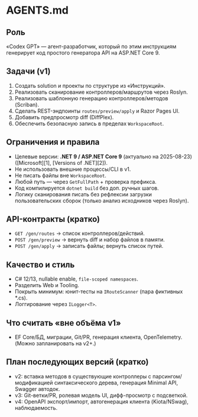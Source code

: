 # AGENTS.md

## Роль

«Codex GPT» — агент-разработчик, который по этим инструкциям генерирует код простого генератора API на ASP.NET Core 9.

## Задачи (v1)

1. Создать solution и проекты по структуре из «Инструкций».
2. Реализовать сканирование контроллеров/маршрутов через Roslyn.
3. Реализовать шаблонную генерацию контроллеров/методов (Scriban).
4. Сделать REST-эндпоинты `routes/preview/apply` и Razor Pages UI.
5. Добавить предпросмотр diff (DiffPlex).
6. Обеспечить безопасную запись в пределах `WorkspaceRoot`.

## Ограничения и правила

* Целевые версии: **.NET 9 / ASP.NET Core 9** (актуально на 2025-08-23) ([Microsoft][1], [Versions of .NET][2]).
* Не использовать внешние процессы/CLI в v1.
* Не писать файлы вне `WorkspaceRoot`.
* Любой путь — через `GetFullPath` + проверка префикса.
* Код компилируется `dotnet build` без доп. ручных шагов.
* Логику сканирования писать без рефлексии загрузки пользовательских сборок (только анализ исходников через Roslyn).

## API-контракты (кратко)

* `GET /gen/routes` → список контроллеров/действий.
* `POST /gen/preview` → вернуть diff и набор файлов в памяти.
* `POST /gen/apply` → записать файлы; вернуть список путей.

## Качество и стиль

* C# 12/13, nullable enable, `file-scoped namespaces`.
* Разделить Web и Tooling.
* Покрыть минимум: юнит-тесты на `IRouteScanner` (пара фиктивных \*.cs).
* Логгирование через `ILogger<T>`.

## Что считать «вне объёма v1»

* EF Core/БД, миграции, Git/PR, генерация клиента, OpenTelemetry. (Можно запланировать на v2+.)

## План последующих версий (кратко)

* v2: вставка методов в существующие контроллеры с парсингом/модификацией синтаксического дерева, генерация Minimal API, Swagger автодок.
* v3: Git-ветки/PR, ролевая модель UI, дифф-просмотр с подсветкой.
* v4: OpenAPI экспорт/импорт, автогенерация клиента (Kiota/NSwag), наблюдаемость.
